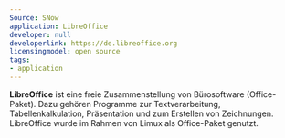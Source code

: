 ```yaml
---
Source: SNow
application: LibreOffice
developer: null
developerlink: https://de.libreoffice.org
licensingmodel: open source
tags:
- application
---
```

__LibreOffice__ ist eine freie Zusammenstellung von Bürosoftware (Office-Paket).
Dazu gehören Programme zur Textverarbeitung, Tabellenkalkulation, Präsentation und zum Erstellen von Zeichnungen.
LibreOffice wurde im Rahmen von Limux als Office-Paket genutzt.
